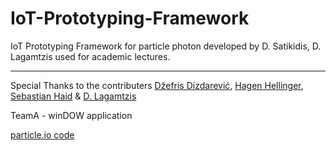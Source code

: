 # IoT-Prototyping-Framework
IoT Prototyping Framework for particle photon developed by D. Satikidis, D. Lagamtzis used for academic lectures.


---

Special Thanks to the contributers [Džefris Dizdarević](https://github.com/Dzefris), [Hagen Hellinger](https://github.com/bollefreshavocado), [Sebastian Haid](https://github.com/) & [D. Lagamtzis](https://github.com/umadbro96) 

TeamA - winDOW application

[particle.io code](https://go.particle.io/shared_apps/5ab62a2fa7764a18730011c3)
